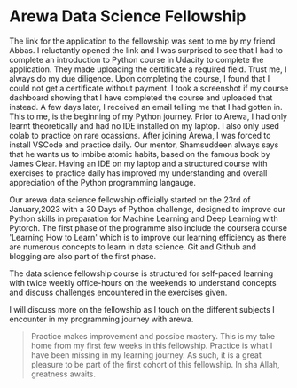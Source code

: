 # Arewa Data Science Fellowship

The link for the application to the fellowship was sent to me by my friend Abbas. I reluctantly opened the link and I was surprised to see that I had to complete an introduction to Python course in Udacity to complete the application. They made uploading the certificate a required field. Trust me, I always do my due diligence. Upon completing the course, I found that I could not get a certificate without payment. I took a screenshot if my course dashboard showing that I have completed the course and uploaded that instead. A few days later, I received an email telling me that I had gotten in. This to me, is the beginning of my Python journey. Prior to Arewa, I had only learnt theoretically and had no IDE installed on my laptop. I also only used colab to practice on rare ocassions. After joining Arewa, I was forced to install VSCode and practice daily. Our mentor, Shamsuddeen always says that he wants us to imbibe atomic habits, based on the famous book by James Clear. Having an IDE on my laptop and a structured course with exercises to practice daily has improved my understanding and overall appreciation of the Python programming langauge.

Our arewa data science fellowship officially started on the 23rd of January,2023 with a 30 Days of Python challenge, designed to improve our Python skills in preparation for Machine Learning and Deep Learning with Pytorch. The first phase of the programme also include the coursera course 'Learning How to Learn' which is to improve our learning efficiency as there are numerous concepts to learn in data science. Git and Github and blogging are also part of the first phase.

The data science fellowship course is structured for self-paced learning with twice weekly office-hours on the weekends to understand concepts and discuss challenges encountered in the exercises given.

I will discuss more on the fellowship as I  touch on the different subjects I encounter in my programming journey with arewa.

> Practice makes improvement and possibe mastery. This is my take home from my first few weeks in this fellowship. Practice is what I have been missing in my learning journey. As such, it is a great pleasure to be part of the first cohort of this fellowship. In sha Allah, greatness awaits.

